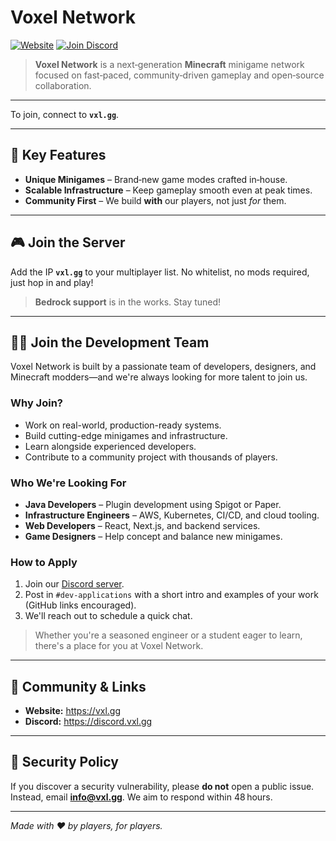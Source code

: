 # Voxel Network

[![Website](https://img.shields.io/website?url=https%3A%2F%2Fvxl.gg)](https://vxl.gg)
[![Join Discord](https://img.shields.io/discord/1392973740341727433?label=Discord)](https://discord.vxl.gg) <!-- Update with real server ID -->

> **Voxel Network** is a next‑generation **Minecraft** minigame network focused on fast‑paced, community‑driven gameplay and open‑source collaboration.

---

To join, connect to **`vxl.gg`**.

---

## 🌟 Key Features

- **Unique Minigames** – Brand‑new game modes crafted in‑house.
- **Scalable Infrastructure** – Keep gameplay smooth even at peak times.
- **Community First** – We build **with** our players, not just *for* them.

---

## 🎮 Join the Server

Add the IP **`vxl.gg`** to your multiplayer list. No whitelist, no mods required, just hop in and play!

> **Bedrock support** is in the works. Stay tuned!

---

## 🧑‍💻 Join the Development Team

Voxel Network is built by a passionate team of developers, designers, and Minecraft modders—and we're always looking for more talent to join us.

### Why Join?

- Work on real-world, production-ready systems.
- Build cutting-edge minigames and infrastructure.
- Learn alongside experienced developers.
- Contribute to a community project with thousands of players.

### Who We're Looking For

- **Java Developers** – Plugin development using Spigot or Paper.
- **Infrastructure Engineers** – AWS, Kubernetes, CI/CD, and cloud tooling.
- **Web Developers** – React, Next.js, and backend services.
- **Game Designers** – Help concept and balance new minigames.

### How to Apply

1. Join our [Discord server](https://discord.vxl.gg).
2. Post in `#dev-applications` with a short intro and examples of your work (GitHub links encouraged).
3. We'll reach out to schedule a quick chat.

> Whether you're a seasoned engineer or a student eager to learn, there's a place for you at Voxel Network.

---

## 📣 Community & Links

- **Website:** <https://vxl.gg>
- **Discord:** <https://discord.vxl.gg>

---

## 🔐 Security Policy

If you discover a security vulnerability, please **do not** open a public issue. Instead, email **info@vxl.gg**. We aim to respond within 48 hours.

---

*Made with ❤️ by players, for players.*

